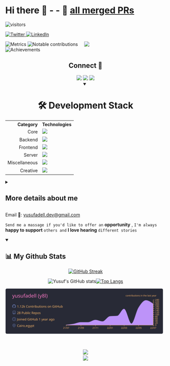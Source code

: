 
# Hi there 👋 - - 🔭  [all merged PRs](https://github.com/pulls?q=is%3Apr+author%3Ayusufadell+archived%3Afalse+is%3Amerged+)

![visitors](https://visitor-badge.glitch.me/badge?page_id=yusufadell.yusufadell)<div align="left">
  <a href="https://twitter.com/WHYUSUF_">
    <img
      src="https://img.shields.io/twitter/follow/WHYUSUF_?label=Twitter&logo=twitter&style=flat-square&color=1da1f2&logoColor=ffffff"
      alt="Twitter"
    />
  </a>
  <a href="https://www.linkedin.com/in/yusufadell/">
    <img
      src="https://img.shields.io/static/v1?logo=linkedin&style=flat-square&color=0072b1&label=LinkedIn&message=%E2%98%86"
      alt="LinkedIn"
    />
  </a>

  <a href="https://app.daily.dev/yusufadell" target="_blank">
    <img
      width="256"
      align="right"
      src="https://github.com/yusufadell/yusufadell/blob/devcard/devcard.svg"
    />
  </a>
</div>

![Metrics](https://raw.githubusercontent.com/yusufadell/yusufadell/github-metrics/github-metrics.svg)
![Notable contributions](https://raw.githubusercontent.com/yusufadell/yusufadell/github-metrics/notable.svg)
![Achievements](https://raw.githubusercontent.com/yusufadell/yusufadell/github-metrics/achievements.svg)

<div align="center">

<h2> Connect 👀</h2>
<a href = 'https://www.linkedin.com/in/yusufadel'> <img width='35' src="https://skillicons.dev/icons?i=linkedin"/></a>
<a href = 'https://www.twitter.com/WHYUSUF_'> <img width='35' src="https://skillicons.dev/icons?i=twitter"/></a>
<a href = 'https://www.github.com/yusufadell'> <img width='35' src="https://skillicons.dev/icons?i=github"/></a>
<br>

<!-- icons => &perline=3 -->
 <details open>
    <summary><h1>🛠️ Development Stack</h1></summary>
    <table>
      <tr>
        <th align="right">Category</th>
        <th align="left">Technologies</th>
      </tr>
      <tr>
        <td align="right">Core</td>
        <td><img src="https://skillicons.dev/icons?i=py,js,java,cpp,go,rust,clojure,scala,haskell,elixir" height="35px"/></td>
      </tr>
      <tr>
        <td align="right">Backend</td>
        <td><img src="https://skillicons.dev/icons?i=django,py,flask,fastapi,postgres,sqlite,nodejs,rocket,rails" height="35px"/></td>
      </tr>
      <tr>
        <td align="right">Frontend</td>
        <td><img src="https://skillicons.dev/icons?i=react,redux,svelte,html,css,tailwind,sass,vite,jquery" height="35px"/></td>
      </tr>
      <tr>
        <td align="right">Server</td>
        <td><img src="https://skillicons.dev/icons?i=heroku,azure,docker,githubactions,gcp,nginx,grafana,prometheus" height="35px"/></td>
      </tr>
      <tr>
        <td align="right">Miscellaneous</td>
        <td><img src="https://skillicons.dev/icons?i=linux,bash,markdown,selenium,regex,git,github,powershell,vscode,atom,visualstudio" height="35px"/></td>
      </tr>
      <tr>
        <td align="right">Creative</td>
        <td><img src="https://skillicons.dev/icons?i=blender,unity,ableton,ae,au,ps,pr,ai" height="35px"/></td>
      </tr>
    </table>
  </details>

 </div>

 <details >
    <summary><h2> More details about me</h2></summary>

## About Me 🌀

### I am highly motivated and very imaginative by finding inspirations in everyday things, pushing my own boundaries and allowing myself to think out of the box

<br>

## Motivation ✨

### • I function best in fast-paced environments where collaboration and mentor-ship are highly valued

### • Currently looking to gain experience in Back-end/Infrastructure Engineering, Cloud Computing

<br>

## 🎓 Until graduation?

### • I'm learning the fundamentals of programming and it's applications to develop processes and products that are both useful and sustainable

<br>

## 🔭 My aspiration

### • I want to keep learning and growing both My interpersonal and technical skills so that I can strive to be the most successful version of myself

<br>

</details>

Email 💌: <a href="mailto:yusufadell.dev@gmail.com" title="Gmail">yusufadell.dev@gmail.com</a>

`Send me a massage if you'd like to offer an` **opportunity** , `I'm always` **happy to support** `others and` **I love hearing** `different stories`

<details open>
    <summary><h2>📊 My Github Stats</h2></summary>
<div align="center">

[![GitHub Streak](https://github-readme-streak-stats.herokuapp.com/?user=yusufadell&theme=neon-palenight&date_format=M%20j%5B%2C%20Y%5D)](https://github-readme-streak-stats.herokuapp.com/?user=yusufadell&theme=neon-palenight&date_format=M%20j%5B%2C%20Y%5D)

![Yusuf's GitHub stats](https://github-readme-stats.vercel.app/api?username=yusufadell&hide=contribs&show_icons=true&theme=radical)[![Top Langs](https://github-readme-stats.vercel.app/api/top-langs/?username=yusufadell&layout=compact&theme=radical)](https://github.com/anuraghazra/github-readme-stats)

[![](https://raw.githubusercontent.com/yusufadell/-profile-summary-cards/master/profile-summary-card-output/dracula/0-profile-details.svg)](https://github.com/vn7n24fzkq/github-profile-summary-cards)

<br>

<img src="https://github.com/SP-XD/SP-XD/blob/main/images/dino_rounded.gif?raw=true" href="https://github.com/SP-XD" width="700"/><br>
<img src="https://github.com/SP-XD/SP-XD/blob/main/images/this_page_is.gif?raw=true"  width="300"/>
</div>

</details>
